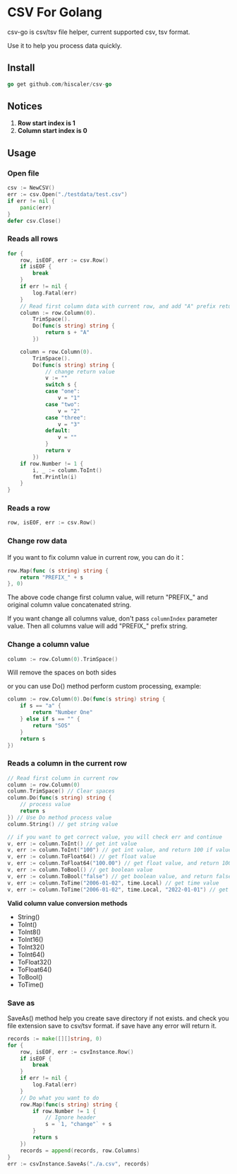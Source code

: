 CSV For Golang
==============

csv-go is csv/tsv file helper, current supported csv, tsv format.

Use it to help you process data quickly.

## Install

```go
go get github.com/hiscaler/csv-go
```

## Notices

1. **Row start index is 1**
2. **Column start index is 0**

## Usage

### Open file

```go
csv := NewCSV()
err := csv.Open("./testdata/test.csv")
if err != nil {
    panic(err)
}
defer csv.Close()
```

### Reads all rows

```go
for {
    row, isEOF, err := csv.Row()
    if isEOF {
        break
    }
    if err != nil {
        log.Fatal(err)
    }
    // Read first column data with current row, and add "A" prefix return value
    column := row.Column(0).
        TrimSpace().
        Do(func(s string) string {
            return s + "A"
        })    

    column = row.Column(0).
        TrimSpace().
        Do(func(s string) string {
            // change return value
            v := ""
            switch s {
            case "one":
                v = "1"
            case "two":
                v = "2"
            case "three":
                v = "3"
            default:
                v = ""
            }
            return v
        })
    if row.Number != 1 {
        i, _ := column.ToInt()
        fmt.Println(i)
    }
}
```

### Reads a row

```go
row, isEOF, err := csv.Row()
```

### Change row data

If you want to fix column value in current row, you can do it：

```go
row.Map(func (s string) string {
    return "PREFIX_" + s
}, 0)
```

The above code change first column value, will return "PREFIX_" and original column value concatenated string.

If you want change all columns value, don't pass `columnIndex` parameter value. Then all columns value will add "PREFIX_" prefix string.

### Change a column value

```go
column := row.Column(0).TrimSpace()
```

Will remove the spaces on both sides

or you can use Do() method perform custom processing, example:

```go
column := row.Column(0).Do(func(s string) string {
    if s == "a" {
        return "Number One"
    } else if s == "" {
        return "SOS"
    }
    return s
})
```

### Reads a column in the current row

```go
// Read first column in current row
column := row.Column(0)
column.TrimSpace() // Clear spaces
column.Do(func(s string) string {
	// process value
	return s
}) // Use Do method process value
column.String() // get string value

// if you want to get correct value, you will check err and continue
v, err := column.ToInt() // get int value
v, err := column.ToInt("100") // get int value, and return 100 if value is empty
v, err := column.ToFloat64() // get float value
v, err := column.ToFloat64("100.00") // get float value, and return 100.00 if value is empty
v, err := column.ToBool() // get boolean value
v, err := column.ToBool("false") // get boolean value, and return false if value is empty
v, err := column.ToTime("2006-01-02", time.Local) // get time value
v, err := column.ToTime("2006-01-02", time.Local, "2022-01-01") // get time value, and return 2022-01-01 if value is empty
```

**Valid column value conversion methods**

- String()
- ToInt()
- ToInt8()
- ToInt16()
- ToInt32()
- ToInt64()
- ToFloat32()
- ToFloat64()
- ToBool()
- ToTime()

### Save as

SaveAs() method help you create save directory if not exists. and check you file extension save to csv/tsv format. if save have any error will return it.

```go
records := make([][]string, 0)
for {
    row, isEOF, err := csvInstance.Row()
    if isEOF {
        break
    }
    if err != nil {
        log.Fatal(err)
    }
	// Do what you want to do 
    row.Map(func(s string) string {
        if row.Number != 1 {
            // Ignore header
            s = `1, "change"` + s
        }
        return s
    })
    records = append(records, row.Columns)
}
err := csvInstance.SaveAs("./a.csv", records)
```